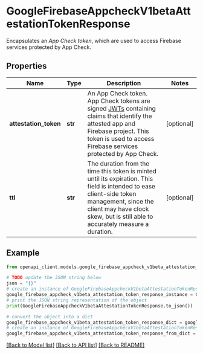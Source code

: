 # GoogleFirebaseAppcheckV1betaAttestationTokenResponse

Encapsulates an *App Check token*, which are used to access Firebase services protected by App Check.

## Properties

Name | Type | Description | Notes
------------ | ------------- | ------------- | -------------
**attestation_token** | **str** | An App Check token. App Check tokens are signed [JWTs](https://tools.ietf.org/html/rfc7519) containing claims that identify the attested app and Firebase project. This token is used to access Firebase services protected by App Check. | [optional] 
**ttl** | **str** | The duration from the time this token is minted until its expiration. This field is intended to ease client-side token management, since the client may have clock skew, but is still able to accurately measure a duration. | [optional] 

## Example

```python
from openapi_client.models.google_firebase_appcheck_v1beta_attestation_token_response import GoogleFirebaseAppcheckV1betaAttestationTokenResponse

# TODO update the JSON string below
json = "{}"
# create an instance of GoogleFirebaseAppcheckV1betaAttestationTokenResponse from a JSON string
google_firebase_appcheck_v1beta_attestation_token_response_instance = GoogleFirebaseAppcheckV1betaAttestationTokenResponse.from_json(json)
# print the JSON string representation of the object
print(GoogleFirebaseAppcheckV1betaAttestationTokenResponse.to_json())

# convert the object into a dict
google_firebase_appcheck_v1beta_attestation_token_response_dict = google_firebase_appcheck_v1beta_attestation_token_response_instance.to_dict()
# create an instance of GoogleFirebaseAppcheckV1betaAttestationTokenResponse from a dict
google_firebase_appcheck_v1beta_attestation_token_response_from_dict = GoogleFirebaseAppcheckV1betaAttestationTokenResponse.from_dict(google_firebase_appcheck_v1beta_attestation_token_response_dict)
```
[[Back to Model list]](../README.md#documentation-for-models) [[Back to API list]](../README.md#documentation-for-api-endpoints) [[Back to README]](../README.md)


